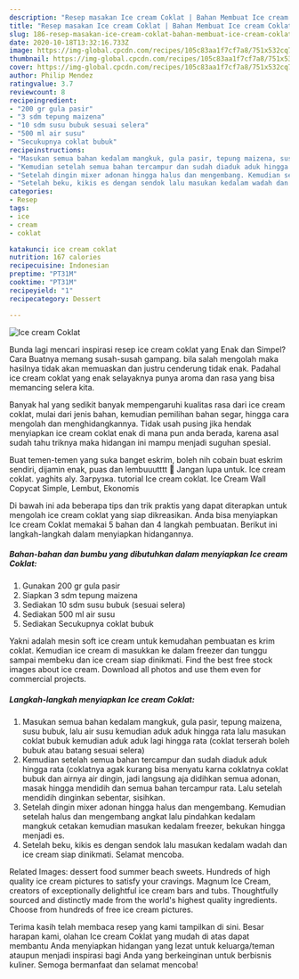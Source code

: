 ```yaml
---
description: "Resep masakan Ice cream Coklat | Bahan Membuat Ice cream Coklat Yang Mudah Dan Praktis"
title: "Resep masakan Ice cream Coklat | Bahan Membuat Ice cream Coklat Yang Mudah Dan Praktis"
slug: 186-resep-masakan-ice-cream-coklat-bahan-membuat-ice-cream-coklat-yang-mudah-dan-praktis
date: 2020-10-18T13:32:16.733Z
image: https://img-global.cpcdn.com/recipes/105c83aa1f7cf7a8/751x532cq70/ice-cream-coklat-foto-resep-utama.jpg
thumbnail: https://img-global.cpcdn.com/recipes/105c83aa1f7cf7a8/751x532cq70/ice-cream-coklat-foto-resep-utama.jpg
cover: https://img-global.cpcdn.com/recipes/105c83aa1f7cf7a8/751x532cq70/ice-cream-coklat-foto-resep-utama.jpg
author: Philip Mendez
ratingvalue: 3.7
reviewcount: 8
recipeingredient:
- "200 gr gula pasir"
- "3 sdm tepung maizena"
- "10 sdm susu bubuk sesuai selera"
- "500 ml air susu"
- "Secukupnya coklat bubuk"
recipeinstructions:
- "Masukan semua bahan kedalam mangkuk, gula pasir, tepung maizena, susu bubuk, lalu air susu kemudian aduk aduk hingga rata lalu masukan coklat bubuk kemudian aduk aduk lagi hingga rata (coklat terserah boleh bubuk atau batang sesuai selera)"
- "Kemudian setelah semua bahan tercampur dan sudah diaduk aduk hingga rata (coklatnya agak kurang bisa menyatu karna coklatnya coklat bubuk dan airnya air dingin, jadi langsung aja didihkan semua adonan, masak hingga mendidih dan semua bahan tercampur rata. Lalu setelah mendidih dinginkan sebentar, sisihkan."
- "Setelah dingin mixer adonan hingga halus dan mengembang. Kemudian setelah halus dan mengembang angkat lalu pindahkan kedalam mangkuk cetakan kemudian masukan kedalam freezer, bekukan hingga menjadi es."
- "Setelah beku, kikis es dengan sendok lalu masukan kedalam wadah dan ice cream siap dinikmati. Selamat mencoba."
categories:
- Resep
tags:
- ice
- cream
- coklat

katakunci: ice cream coklat 
nutrition: 167 calories
recipecuisine: Indonesian
preptime: "PT31M"
cooktime: "PT31M"
recipeyield: "1"
recipecategory: Dessert

---
```



![Ice cream Coklat](https://img-global.cpcdn.com/recipes/105c83aa1f7cf7a8/751x532cq70/ice-cream-coklat-foto-resep-utama.jpg)

Bunda lagi mencari inspirasi resep ice cream coklat yang Enak dan Simpel? Cara Buatnya memang susah-susah gampang. bila salah mengolah maka hasilnya tidak akan memuaskan dan justru cenderung tidak enak. Padahal ice cream coklat yang enak selayaknya punya aroma dan rasa yang bisa memancing selera kita.

Banyak hal yang sedikit banyak mempengaruhi kualitas rasa dari ice cream coklat, mulai dari jenis bahan, kemudian pemilihan bahan segar, hingga cara mengolah dan menghidangkannya. Tidak usah pusing jika hendak menyiapkan ice cream coklat enak di mana pun anda berada, karena asal sudah tahu triknya maka hidangan ini mampu menjadi suguhan spesial.

Buat temen-temen yang suka banget eskrim, boleh nih cobain buat eskrim sendiri, dijamin enak, puas dan lembuuutttt 🥰 Jangan lupa untuk. Ice cream coklat. yaghits aly. Загрузка. tutorial Ice cream coklat. Ice Cream Wall Copycat Simple, Lembut, Ekonomis


Di bawah ini ada beberapa tips dan trik praktis yang dapat diterapkan untuk mengolah ice cream coklat yang siap dikreasikan. Anda bisa menyiapkan Ice cream Coklat memakai 5 bahan dan 4 langkah pembuatan. Berikut ini langkah-langkah dalam menyiapkan hidangannya.

<!--inarticleads1-->

##### Bahan-bahan dan bumbu yang dibutuhkan dalam menyiapkan Ice cream Coklat:

1. Gunakan 200 gr gula pasir
1. Siapkan 3 sdm tepung maizena
1. Sediakan 10 sdm susu bubuk (sesuai selera)
1. Sediakan 500 ml air susu
1. Sediakan Secukupnya coklat bubuk


Yakni adalah mesin soft ice cream untuk kemudahan pembuatan es krim coklat. Kemudian ice cream di masukkan ke dalam freezer dan tunggu sampai membeku dan ice cream siap dinikmati. Find the best free stock images about ice cream. Download all photos and use them even for commercial projects. 

<!--inarticleads2-->

##### Langkah-langkah menyiapkan Ice cream Coklat:

1. Masukan semua bahan kedalam mangkuk, gula pasir, tepung maizena, susu bubuk, lalu air susu kemudian aduk aduk hingga rata lalu masukan coklat bubuk kemudian aduk aduk lagi hingga rata (coklat terserah boleh bubuk atau batang sesuai selera)
1. Kemudian setelah semua bahan tercampur dan sudah diaduk aduk hingga rata (coklatnya agak kurang bisa menyatu karna coklatnya coklat bubuk dan airnya air dingin, jadi langsung aja didihkan semua adonan, masak hingga mendidih dan semua bahan tercampur rata. Lalu setelah mendidih dinginkan sebentar, sisihkan.
1. Setelah dingin mixer adonan hingga halus dan mengembang. Kemudian setelah halus dan mengembang angkat lalu pindahkan kedalam mangkuk cetakan kemudian masukan kedalam freezer, bekukan hingga menjadi es.
1. Setelah beku, kikis es dengan sendok lalu masukan kedalam wadah dan ice cream siap dinikmati. Selamat mencoba.


Related Images: dessert food summer beach sweets. Hundreds of high quality ice cream pictures to satisfy your cravings. Magnum Ice Cream, creators of exceptionally delightful ice cream bars and tubs. Thoughtfully sourced and distinctly made from the world&#39;s highest quality ingredients. Choose from hundreds of free ice cream pictures. 

Terima kasih telah membaca resep yang kami tampilkan di sini. Besar harapan kami, olahan Ice cream Coklat yang mudah di atas dapat membantu Anda menyiapkan hidangan yang lezat untuk keluarga/teman ataupun menjadi inspirasi bagi Anda yang berkeinginan untuk berbisnis kuliner. Semoga bermanfaat dan selamat mencoba!
